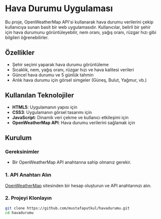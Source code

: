 # Hava Durumu Uygulaması

Bu proje, OpenWeatherMap API'si kullanarak hava durumu verilerini çekip kullanıcıya sunan basit bir web uygulamasıdır. Kullanıcılar, belirli bir şehir için hava durumunu görüntüleyebilir, nem oranı, yağış oranı, rüzgar hızı gibi bilgileri öğrenebilirler.

## Özellikler
- Şehir seçimi yaparak hava durumu görüntüleme
- Sıcaklık, nem, yağış oranı, rüzgar hızı ve hava kalitesi verileri
- Güncel hava durumu ve 5 günlük tahmin
- Anlık hava durumu için görsel simgeler (Güneş, Bulut, Yağmur, vb.)

## Kullanılan Teknolojiler
- **HTML5**: Uygulamanın yapısı için
- **CSS3**: Uygulamanın görsel tasarımı için
- **JavaScript**: Dinamik veri çekme ve kullanıcı etkileşimi için
- **OpenWeatherMap API**: Hava durumu verilerini sağlamak için

## Kurulum

### Gereksinimler
- Bir OpenWeatherMap API anahtarına sahip olmanız gerekir.

### 1. API Anahtarı Alın
[OpenWeatherMap](https://openweathermap.org/) sitesinden bir hesap oluşturun ve API anahtarınızı alın.

### 2. Projeyi Klonlayın

```bash
git clone https://github.com/mustafaputkul/havadurumu.git
cd havadurumu
